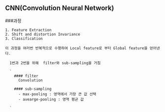 
## CNN(Convolution Neural Network)

###과정

    1. Feature Extraction
    2. Shift and distortion Invariance
    3. Classification

    이 과정을 여러번 반복적으로 수행하여 Local feature로 부터 Global feature을 얻어낸다.

      1번과 2번을 위해  filter와 sub-sampling을 거침

      `
        #### filter
          Convolution

        #### sub-sampling
          - max-pooling : 영역에서 가장 큰 값 선택
          - avearge-pooling : 영역 평균 값

      `
